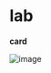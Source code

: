 # lab
**card**

![image](https://user-images.githubusercontent.com/69361351/191873161-a1b642ab-f7be-4df3-b3bf-18723a9ea66f.png)

